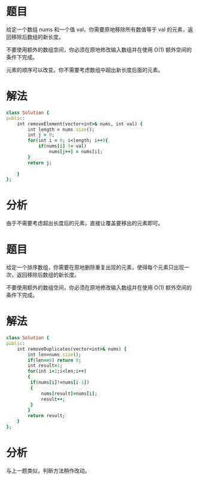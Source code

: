 # 题目
给定一个数组 nums 和一个值 val，你需要原地移除所有数值等于 val 的元素，返回移除后数组的新长度。

不要使用额外的数组空间，你必须在原地修改输入数组并在使用 O(1) 额外空间的条件下完成。

元素的顺序可以改变。你不需要考虑数组中超出新长度后面的元素。
# 解法
```ruby
class Solution {  
public:  
    int removeElement(vector<int>& nums, int val) {  
        int length = nums.size();  
        int j = 0;  
        for(int i = 0; i<length; i++){  
            if(nums[i] != val)  
                nums[j++] = nums[i];  
        }  
        return j;  
          
    }  
};  
```
# 分析
由于不需要考虑超出长度后的元素，直接让覆盖要移出的元素即可。
# 题目
给定一个排序数组，你需要在原地删除重复出现的元素，使得每个元素只出现一次，返回移除后数组的新长度。

不要使用额外的数组空间，你必须在原地修改输入数组并在使用 O(1) 额外空间的条件下完成。
# 解法
```ruby
class Solution {
public:
    int removeDuplicates(vector<int>& nums) {
        int len=nums.size();
        if(len==0) return 0;
        int result=1;
        for(int i=1;i<len;i++)
        {
         if(nums[i]!=nums[i-1])
         {
             nums[result]=nums[i];
             result++;
         }
        }
        return result;
    }
};
```
# 分析
与上一题类似，判断方法稍作改动。
